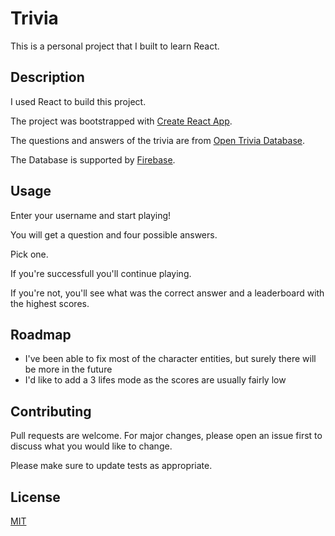 # Trivia
This is a personal project that I built to learn React.

## Description
I used React to build this project.

The project was bootstrapped with [Create React App](https://create-react-app.dev).

The questions and answers of the trivia are from [Open Trivia Database](https://opentdb.com).

The Database is supported by [Firebase](https://firebase.google.com).

## Usage
Enter your username and start playing!

You will get a question and four possible answers.

Pick one. 

If you're successfull you'll continue playing.

If you're not, you'll see what was the correct answer and a leaderboard with the highest scores.

## Roadmap
- I've been able to fix most of the character entities, but surely there will be more in the future <br />
- I'd like to add a 3 lifes mode as the scores are usually fairly low <br />

## Contributing
Pull requests are welcome. For major changes, please open an issue first to discuss what you would like to change.

Please make sure to update tests as appropriate.

## License
[MIT](https://choosealicense.com/licenses/mit/)

